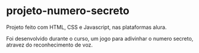 # projeto-numero-secreto
Projeto feito com HTML, CSS e Javascript, nas plataformas alura.

Foi desenvolvido durante o curso, um jogo para adivinhar o numero secreto, atravez do reconhecimento de voz.
